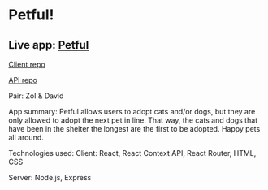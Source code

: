 # Petful!

Live app: 
[Petful](https://petfulzoldavid.haugendj.now.sh/pets)
-----------------------------------------------------


[Client repo](https://github.com/thinkful-ei-armadillo/zol-david-petful-client)
 
[API repo](https://github.com/thinkful-ei-armadillo/zol-david-petful)

Pair: Zol & David

App summary:
Petful allows users to adopt cats and/or dogs, but they are only allowed to adopt the next pet in line. That way, the cats and dogs that have been in the shelter the longest are the first to be adopted. Happy pets all around. 

Technologies used:
Client: React, React Context API, React Router, HTML, CSS

Server: Node.js, Express
